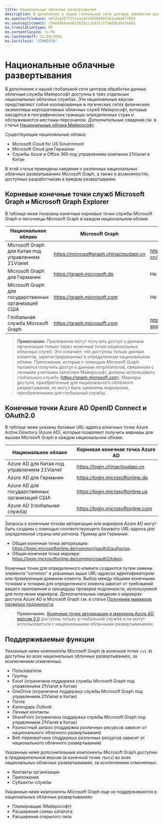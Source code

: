 ```yaml
---
title: Национальные облачные развертывания
description: В дополнение к нашей глобальной сети центров обработки данных облачные службы Майкрософт доступны в трех отдельных национальных облачных службах. Эти национальные версии представляют собой изолированные в логических сетях физические экземпляры корпоративных облачных служб Майкрософт, которые находятся в географических границах определенных стран и обслуживаются местным персоналом. Дополнительные сведения см. в статье "Национальные облака Майкрософт".
ms.openlocfilehash: b0f2ab257773faa14fe59566992bb1ed0dd77959
ms.sourcegitcommit: 334e84b4aed63162bcc31831cffd6d363dafee02
ms.translationtype: MT
ms.contentlocale: ru-RU
ms.lasthandoff: 11/29/2018
ms.locfileid: "27092570"
---
```

# <a name="national-cloud-deployments"></a>Национальные облачные развертывания


В дополнение к нашей глобальной сети центров обработки данных облачные службы Майкрософт доступны в трех отдельных национальных облачных службах. Эти национальные версии представляют собой изолированные в логических сетях физические экземпляры корпоративных облачных служб Майкрософт, которые находятся в географических границах определенных стран и обслуживаются местным персоналом. Дополнительные сведения см. в статье [Национальные облака Майкрософт](https://www.microsoft.com/ru-RU/TrustCenter/CloudServices/NationalCloud).

Существующие национальные облака:

- Microsoft Cloud for US Government
- Microsoft Cloud для Германии
- Службы Azure и Office 365 под управлением компании 21Vianet в Китае

В этой статье приведены сведения о различных национальных облачных развертываниях Microsoft Graph, а также о возможностях, доступных разработчикам в каждом развертывании.

## <a name="microsoft-graph-and-microsoft-graph-explorer-service-root-endpoints"></a>Корневые конечные точки служб Microsoft Graph и Microsoft Graph Explorer

В таблице ниже показаны конечные корневые точки службы Microsoft Graph и песочницы Microsoft Graph в каждом национальном облаке.

| Национальное облако | Microsoft Graph | Песочница Microsoft Graph
|---------------------------|----------------|----------------|
| Microsoft Graph для Китая под управлением 21Vianet | https://microsoftgraph.chinacloudapi.cn | https://developer.microsoft.com/zh-cn/graph/graph-explorer-china |
| Microsoft Graph для Германии | https://graph.microsoft.de | Не поддерживается. |
| Microsoft Graph для государственных организаций США | https://graph.microsoft.com | Не поддерживается. |
| Глобальная служба Microsoft Graph | https://graph.microsoft.com | https://developer.microsoft.com/graph/graph-explorer |

> **Примечание.** Приложения могут получать доступ к данным организации только через конечные точки национальных облачных служб. Это означает, что доступны только данные клиентов, зарегистрированных в определенном национальном облаке. Приложения, которые с помощью Microsoft Graph пытаются получить доступ к данным потребителей, связанным с личными учетными записями Майкрософт, должны использовать глобальную службу (https://graph.microsoft.com). Маркеры доступа, приобретенные для национального облачного развертывания, не могут быть заменены маркерами, приобретенными для глобальный службы.

## <a name="azure-ad-openid-connect-and-oauth20-endpoints"></a>Конечные точки Azure AD OpenID Connect и OAuth2.0

В таблице ниже указаны базовые URL-адреса конечных точек Azure Active Directory (Azure AD), которые позволяют получить маркеры для вызова Microsoft Graph в каждом национальном облаке.

| Национальное облако | Корневая конечная точка Azure AD |
|---------------------------|----------------|
| Azure AD для Китая под управлением 21Vianet |https://login.chinacloudapi.cn |
| Azure AD для Германии | https://login.microsoftonline.de |
| Azure AD для государственных организаций США | https://login.microsoftonline.us |
| Azure AD (глобальная служба) | https://login.microsoftonline.com |

Запросы к конечным точкам авторизации или маркеров Azure AD могут быть созданы с помощью соответствующего базового URL-адреса для определенной страны или региона. Пример для Германии:

- Общая конечная точка авторизации: https://login.microsoftonline.de/common/oauth2/authorize.
- Общая конечная точка маркера: https://login.microsoftonline.de/common/oauth2/token.

Конечные точки для определенного клиента создаются путем замены элемента "common" в указанных выше URL-адресах идентификатором или проверенным доменом клиента. Выбор между общими конечными точками и точками для определенного клиента зависит от требований вашего приложения и процедуры проверки подлинности, используемой для получения маркеров. Дополнительные сведения о маркерах доступа Azure AD и Microsoft Graph см. в статье [Получение маркеров проверки подлинности](./auth-overview.md).

> **Примечание.** [Конечные точки авторизации и маркеров Azure AD версии 2.0](https://azure.microsoft.com/ru-RU/documentation/articles/active-directory-appmodel-v2-overview/) доступны только в глобальной службе и не могут использоваться с национальными облачными развертываниями.

## <a name="supported-features"></a>Поддерживаемые функции

Указанные ниже компоненты Microsoft Graph (в конечной точке `/v1.0`) доступны во всех национальных облачных развертываниях, за исключением отмеченных.

* Пользователи
* Группы
* Excel (ограничена поддержка службы Microsoft Graph под управлением 21Vianet в Китае)
* OneDrive (ограничена поддержка службы Microsoft Graph под управлением 21Vianet в Китае)
* Почта
* Календарь Outlook
* Личные контакты 
* SharePoint (ограничена поддержка службы Microsoft Graph под управлением 21Vianet в Китае)
* Разностный запрос (поддержка различных ресурсов зависит от национального облачного развертывания)
* Веб-перехватчики (поддержка различных ресурсов зависит от национального облачного развертывания)

Указанные ниже дополнительные компоненты Microsoft Graph доступны в предварительной версии (в конечной точке `/beta`) во всех национальных облачных развертываниях, за исключением отмеченных.

* Контакты организации
* Приложения
* Субъекты-службы

Указанные ниже компоненты Microsoft Graph еще не поддерживаются в национальных облачных развертываниях:

* Планировщик (Майкрософт)
* Расширения схемы каталога
* Расширения открытого типа
